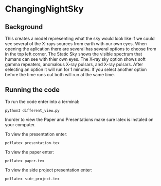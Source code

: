 # ChangingNightSky

## Background

This creates a model representing what the sky would look like if we could see several of the X-rays sources from earth with our own eyes. When opening the aplication there are several has several options to choose from in the top left corner. The Static Sky shows the visible spectrum that humans can see with thier own eyes. The X-ray sky option shows soft gamma repeaters, anomalous X-ray pulsars, and X-ray pulsars. After selecting an option it will run for 1 minutes. If you select another option before the time runs out both will run at the same time.

## Running the code

To run the code enter into a terminal:

`python3 different_view.py`

Inorder to view the Paper and Presentations make sure latex is instaled on your computer.

To view the presentation enter:

`pdflatex presentation.tex`

To view the paper enter:

`pdflatex paper.tex`

To view the side project presentation enter:

`pdflatex side_project.tex`